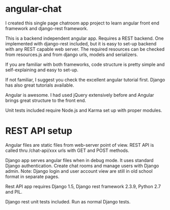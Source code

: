 angular-chat
============

I created this single page chatroom app project to learn angular front end framework and django-rest framework.

This is a backend independent angular app. Requires a REST backend. One implemented with django-rest included, but it is easy to set-up backend with any REST capable web server. The required resources can be checked from resources.js and from django urls, models and serializers.

If you are familiar with both frameworks, code structure is pretty simple and self-explaining and easy to set-up.

If not familiar, I suggest you check the excellent angular tutorial first. Django has also great tutorials available.

Angular is awesome. I had used jQuery extensively before and Angular brings great structure to the front end.

Unit tests included require Node.js and Karma set up with proper modules.

REST API setup
==============

Angular files are static files from web-server point of view. REST API is called thru /chat-api/xxx urls with GET and POST methods.

Django app serves angular files when in debug mode. It uses standard Django authentication. Create chat rooms and manage users with Django admin. Note: Django login and user account view are still in old school format in separate pages.

Rest API app requires Django 1.5, Django rest framework 2.3.9, Python 2.7 and PIL.

Django rest unit tests included. Run as normal Django tests.
